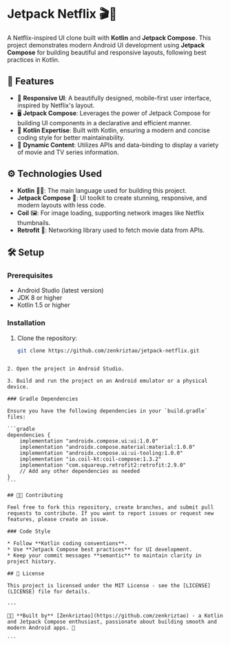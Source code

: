 # Jetpack Netflix 🎬📱

A Netflix-inspired UI clone built with **Kotlin** and **Jetpack Compose**. This project demonstrates modern Android UI development using **Jetpack Compose** for building beautiful and responsive layouts, following best practices in Kotlin.

## 🚀 Features

- 🎥 **Responsive UI**: A beautifully designed, mobile-first user interface, inspired by Netflix's layout.
- 🖥 **Jetpack Compose**: Leverages the power of Jetpack Compose for building UI components in a declarative and efficient manner.
- 📱 **Kotlin Expertise**: Built with Kotlin, ensuring a modern and concise coding style for better maintainability.
- 🔄 **Dynamic Content**: Utilizes APIs and data-binding to display a variety of movie and TV series information.

## ⚙️ Technologies Used

- **Kotlin** 🦸‍♂️: The main language used for building this project.
- **Jetpack Compose** 📲: UI toolkit to create stunning, responsive, and modern layouts with less code.
- **Coil** 🖼️: For image loading, supporting network images like Netflix thumbnails.
- **Retrofit** 🔌: Networking library used to fetch movie data from APIs.

## 🛠 Setup

### Prerequisites

- Android Studio (latest version)
- JDK 8 or higher
- Kotlin 1.5 or higher

### Installation

1. Clone the repository:
   ```bash
   git clone https://github.com/zenkriztao/jetpack-netflix.git
````

2. Open the project in Android Studio.

3. Build and run the project on an Android emulator or a physical device.

### Gradle Dependencies

Ensure you have the following dependencies in your `build.gradle` files:

```gradle
dependencies {
    implementation "androidx.compose.ui:ui:1.0.0"
    implementation "androidx.compose.material:material:1.0.0"
    implementation "androidx.compose.ui:ui-tooling:1.0.0"
    implementation "io.coil-kt:coil-compose:1.3.2"
    implementation "com.squareup.retrofit2:retrofit:2.9.0"
    // Add any other dependencies as needed
}
```

## 🧑‍💻 Contributing

Feel free to fork this repository, create branches, and submit pull requests to contribute. If you want to report issues or request new features, please create an issue.

### Code Style

* Follow **Kotlin coding conventions**.
* Use **Jetpack Compose best practices** for UI development.
* Keep your commit messages **semantic** to maintain clarity in project history.

## 📑 License

This project is licensed under the MIT License - see the [LICENSE](LICENSE) file for details.

---

🧑‍💻 **Built by** [Zenkriztao](https://github.com/zenkriztao) - a Kotlin and Jetpack Compose enthusiast, passionate about building smooth and modern Android apps. 🚀

```
